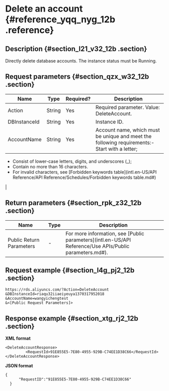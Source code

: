 # Delete an account {#reference_yqq_nyg_12b .reference}

## Description {#section_l21_v32_12b .section}

Directly delete database accounts. The instance status must be Running.

## Request parameters {#section_qzx_w32_12b .section}

|Name|Type|Required?|Description|
|----|----|---------|-----------|
|Action|String|Yes|Required parameter. Value: DeleteAccount.|
|DBInstanceId|String|Yes|Instance ID.|
|AccountName|String|Yes|Account name, which must be unique and meet the following requirements:-   Start with a letter;
-   Consist of lower-case letters, digits, and underscores \(\_\);
-   Contain no more than 16 characters.
-   For invalid characters, see [Forbidden keywords table](intl.en-US/API Reference/API Reference/Schedules/Forbidden keywords table.md#)

|

## Return parameters {#section_rpk_z32_12b .section}

|Name|Type|Description|
|----|----|-----------|
|Public Return Parameters|-|For more information, see [Public parameters](intl.en-US/API Reference/Use APIs/Public parameters.md#).|

## Request example {#section_l4g_pj2_12b .section}

```
https://rds.aliyuncs.com/?Action=DeleteAccount
&DBInstanceId=riaqu32iiaeiyeuya1370317952018
&AccountName=wangyichengtest
&<[Public Request Parameters]>
```

## Response example {#section_xtg_rj2_12b .section}

**XML format**

```
<DeleteAccountResponse>
         <RequestId>91E855E5-7E80-4955-929B-C74EE1D38C66</RequestId>
</DeleteAccountResponse>
```

**JSON format**

```
{
      "RequestID":"91E855E5-7E80-4955-929B-C74EE1D38C66"
  }
```

